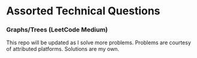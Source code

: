 # Assorted Technical Questions
### Graphs/Trees (LeetCode Medium)
This repo will be updated as I solve more problems. Problems are courtesy of attributed platforms. Solutions are my own.